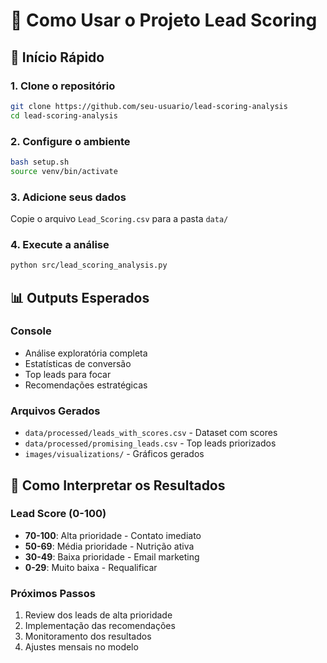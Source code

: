 # 📖 Como Usar o Projeto Lead Scoring

## 🚀 Início Rápido

### 1. Clone o repositório
```bash
git clone https://github.com/seu-usuario/lead-scoring-analysis
cd lead-scoring-analysis
```

### 2. Configure o ambiente
```bash
bash setup.sh
source venv/bin/activate
```

### 3. Adicione seus dados
Copie o arquivo `Lead_Scoring.csv` para a pasta `data/`

### 4. Execute a análise
```bash
python src/lead_scoring_analysis.py
```

## 📊 Outputs Esperados

### Console
- Análise exploratória completa
- Estatísticas de conversão
- Top leads para focar
- Recomendações estratégicas

### Arquivos Gerados
- `data/processed/leads_with_scores.csv` - Dataset com scores
- `data/processed/promising_leads.csv` - Top leads priorizados
- `images/visualizations/` - Gráficos gerados

## 🎯 Como Interpretar os Resultados

### Lead Score (0-100)
- **70-100**: Alta prioridade - Contato imediato
- **50-69**: Média prioridade - Nutrição ativa
- **30-49**: Baixa prioridade - Email marketing
- **0-29**: Muito baixa - Requalificar

### Próximos Passos
1. Review dos leads de alta prioridade
2. Implementação das recomendações
3. Monitoramento dos resultados
4. Ajustes mensais no modelo

